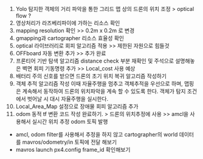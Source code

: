 1. Yolo 탐지한 객체의 거리 파악을 통한 그리드 맵 상의 드론의 위치 조정 > optical flow ? 
2. 영상처리가 라즈베리파이에 가하는 리소스 확인
3. mapping resolution 확인 >> 0.2m x 0.2m 로 변경
4. gmapping과 cartographer 리소스 효율성 확인
5. optical 라이브러리로 회피 알고리즘 적용 >> 제한된 자원으로 힘들것
6. OFFboard 자동 변환 추가 >> 추가 완료
7. 프론티어 기반 탐색 알고리즘 distance check 부분 재확인 및 주석으로 설명해놓은 벽면 회피 기동명령 추가 >> Local_cost 사용 예상
8. 배터리 주의 신호를 받으면 드론의 초기 위치 복귀 알고리즘 작성하기
9. 객체 추적 알고리즘 작성 이때 자율주행을 멈추고 객체추적을 우선으로 하며, 맵핑은 계속해서 동작하여 드론의 위치파악을 계속 할 수 있도록 한다. 객체가 탐지 조건에서 벗어날 시 대시 자율주행을 실시한다.
10. Local_Area_Map 설정으로 장애물 회피 알고리즘 추가
11. odom 동적 tf 변환 코드 작성 완료하기. > 드론의 위치추정에 사용 >> amcl을 사용해서 실시간 위치 추정 odom 토픽 발행
- amcl, odom filter를 사용해서 추정을 하지 않고 cartographer의 world 데이터를 mavros/odometry/in 토픽에 전달 해보기
- mavros launch px4.config frame_id 확인해보기
